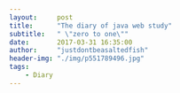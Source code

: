 ```yaml
---
layout:     post
title:      "The diary of java web study"
subtitle:   " \"zero to one\""
date:       2017-03-31 16:35:00
author:     "justdontbeasaltedfish"
header-img: "./img/p551789496.jpg"
tags:
    - Diary
---
```

